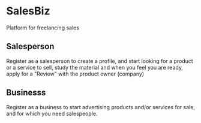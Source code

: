 # SalesBiz
Platform for freelancing sales

## Salesperson

Register as a salesperson to create a profile, and start looking for a product or a service to sell, 
study the material and when you feel you are ready, apply for a "Review" with the product owner (company) 

## Businesss

Register as a business to start advertising products and/or services for sale, and for which you need
salespeople. 
